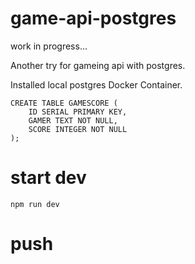 # game-api-postgres

work in progress...

Another try for gameing api with postgres.

Installed local postgres Docker Container.

    CREATE TABLE GAMESCORE (
        ID SERIAL PRIMARY KEY,
        GAMER TEXT NOT NULL,
        SCORE INTEGER NOT NULL
    );

# start dev

    npm run dev

# push

